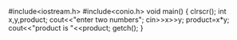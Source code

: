 #include<iostream.h>
#include<conio.h>
void main()
{
clrscr();
int x,y,product;
cout<<"enter two numbers";
cin>>x>>y;
product=x*y;
cout<<"product is "<<product;
getch();
}
